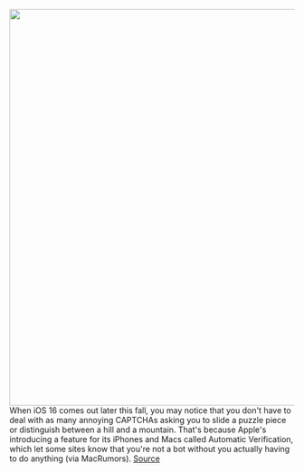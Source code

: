 <img src='https://cdn.vox-cdn.com/thumbor/M8sd7PaAqgyfVTJbwoHGLFRo1Qk=/0x0:2040x1360/1200x800/filters:focal(857x517:1183x843)/cdn.vox-cdn.com/uploads/chorus_image/image/70996173/acastro_180604_1777_apple_wwdc_0001.0.jpg' width='700px' /><br/>
When iOS 16 comes out later this fall, you may notice that you don't have to deal with as many annoying CAPTCHAs asking you to slide a puzzle piece or distinguish between a hill and a mountain. That's because Apple's introducing a feature for its iPhones and Macs called Automatic Verification, which let some sites know that you're not a bot without you actually having to do anything (via MacRumors).
<a href='https://www.theverge.com/2022/6/20/23175765/apple-ios-16-captcha-private-access-tokens'> Source <a/>